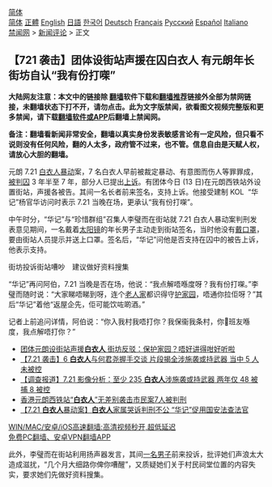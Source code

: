  <!-- 面包屑导航 --> <div class="breadcrumb"><!-- GTranslate: https://gtranslate.io/ -->  <div class="switcher notranslate">  <div class="selected">  <a href="#" onclick="return false;"> 简体</a>  </div>  <div class="option">  <a href="https://www.bannedbook.org" onclick="doGTranslate('zh-CN|zh-CN');jQuery('div.switcher div.selected a').html(jQuery(this).html());return false;" title="简体中文" class="nturl selected"> 简体</a>  <a href="https://www.bannedbook.org/zh-tw/" onclick="doGTranslate('zh-CN|zh-TW');jQuery('div.switcher div.selected a').html(jQuery(this).html());return false;" title="繁體中文" class="nturl"> 正體</a>  <a href="https://www.bannedbook.org/en/" onclick="doGTranslate('zh-CN|en');jQuery('div.switcher div.selected a').html(jQuery(this).html());return false;" title="English" class="nturl"> English</a>  <a href="https://www.bannedbook.org/ja/" onclick="doGTranslate('zh-CN|ja');jQuery('div.switcher div.selected a').html(jQuery(this).html());return false;" title="日本語" class="nturl"> 日語</a>  <a href="https://www.bannedbook.org/ko/" onclick="doGTranslate('zh-CN|ko');jQuery('div.switcher div.selected a').html(jQuery(this).html());return false;" title="한국어" class="nturl"> 한국어</a>  <a href="https://www.bannedbook.org/de/" onclick="doGTranslate('zh-CN|de');jQuery('div.switcher div.selected a').html(jQuery(this).html());return false;" title="Deutsch" class="nturl"> Deutsch</a>  <a href="https://www.bannedbook.org/fr/" onclick="doGTranslate('zh-CN|fr');jQuery('div.switcher div.selected a').html(jQuery(this).html());return false;" title="Français" class="nturl"> Français</a>  <a href="https://www.bannedbook.org/ru/" onclick="doGTranslate('zh-CN|ru');jQuery('div.switcher div.selected a').html(jQuery(this).html());return false;" title="Русский" class="nturl"> Русский</a>  <a href="https://www.bannedbook.org/es/" onclick="doGTranslate('zh-CN|es');jQuery('div.switcher div.selected a').html(jQuery(this).html());return false;" title="Español" class="nturl"> Español</a>  <a href="https://www.bannedbook.org/it/" onclick="doGTranslate('zh-CN|it');jQuery('div.switcher div.selected a').html(jQuery(this).html());return false;" title="Italiano" class="nturl"> Italiano</a>  </div>  </div>      <div class='breadcrumb-sub'><!-- Breadcrumb NavXT 6.3.0 --> <a href="https://www.bannedbook.org/" class="home">禁闻网</a> &gt; <a href="https://www.bannedbook.org/bnews/comments/" class="category">新闻评论</a> &gt; 正文</div></div><h2>【721 袭击】团体设街站声援在囚白衣人 有元朗年长街坊自认“我有份打㗎”</h2> <p class="notice"><b>大陆网友注意：本文中的链接除 <a href="https://github.com/bannedbook/fanqiang" >翻墙</a>软件下载和<a href="https://github.com/killgcd/justmysocks/blob/master/README.md">翻墙推荐</a>链接外全部为禁网链接，未翻墙状态下打不开，请勿点击。此为文字版禁闻，欲看图文视频完整版和更多禁闻，请下载<a href="https://github.com/bannedbook/fanqiang">翻墙软件或APP</a>后翻墙上禁闻网。</p><p>备注：翻墙看新闻非常安全，翻墙以真实身份发表敏感言论有一定风险，但只看不说则没有任何风险，翻的人太多，政府管不过来，也不管。信息自由是天赋人权，请放心大胆的翻墙。</b></p>  <div class="entry">  <p>元朗 7.21 <a href="https://www.bannedbook.org/bnews/tag/%E7%99%BD%E8%A1%A3%E4%BA%BA/" class="st_tag internal_tag" rel="tag" title="标签 白衣人 下的日志">白衣人</a><a href="https://www.bannedbook.org/bnews/tag/%E6%9A%B4%E5%8A%A8/" class="st_tag internal_tag" rel="tag" title="标签 暴动 下的日志">暴动</a>案，7 名白衣人早前被裁定暴动、有意图而伤人等罪罪成，<a href="https://www.bannedbook.org/bnews/tag/%E8%A2%AB%E5%88%A4%E5%9B%9A/" class="st_tag internal_tag" rel="tag" title="标签 被判囚 下的日志">被判囚</a> 3 年半至 7 年，部分人已提出<a href="https://www.bannedbook.org/bnews/tag/%E4%B8%8A%E8%AF%89/" class="st_tag internal_tag" rel="tag" title="标签 上诉 下的日志">上诉</a>。有团体今日 (13 日)在元朗西铁站外设置街站，声援各被告。其间一名长者前来签名，支持上诉。他接受建制 KOL  “华记”杨官华访问时表示 7.21 当晚在场，更承认“我有份打㗎”。</p> <p>中午时分，“华记”与“珍惜群组”召集人李璧而在街站就 7.21 白衣人暴动案判刑发表意见期间，一名戴着<a href="https://www.bannedbook.org/bnews/tag/%E5%A4%AA%E9%98%B3%E9%95%9C/" class="st_tag internal_tag" rel="tag" title="标签 太阳镜 下的日志">太阳镜</a>的年长男子主动走到街站签名，当时他没有<a href="https://www.bannedbook.org/bnews/tag/%E6%88%B4%E5%8F%A3%E7%BD%A9/" class="st_tag internal_tag" rel="tag" title="标签 戴口罩 下的日志">戴口罩</a>，要由街站人员提示并送上口罩。签名后，“华记”问他是否支持在囚中的被告上诉，他表示支持。</p>  <p>街坊投诉街站嘈吵　建议做好资料搜集</p> <p>“华记”再问阿伯，7.21 当晚是否在场，他说：“我点解唔喺度呀？我有份打㗎。”李璧而随时说：“大家睇唔睇到呀，连个<a href="https://www.bannedbook.org/bnews/tag/%E8%80%81%E4%BA%BA%E5%AE%B6/" class="st_tag internal_tag" rel="tag" title="标签 老人家 下的日志">老人家</a>都识得守<a href="https://www.bannedbook.org/bnews/tag/%E6%8A%A4%E5%AE%B6%E5%9B%AD/" class="st_tag internal_tag" rel="tag" title="标签 护家园 下的日志">护家园</a>，唔通你拉佢呀？”其后“华记”着他“返屋企先，佢可能饮咗啲酒。”</p>  <p>记者上前追问详情，阿伯说：“你入我村我唔打你？我保衞我条村，你𠮶班友喺度，我点解唔打你？”</p> <ul class='op-related-articles' title='相关阅读'> <li><a href='https://www.bannedbook.org/bnews/comments/20210813/1605647.html' target='_blank'>团体元朗设街站声援<b>白衣人</b> 街坊反驳：保护家园？唔好讲得咁好听啦</a></li> <li><a href='https://www.bannedbook.org/bnews/comments/20210806/1601459.html' target='_blank'>【7.21 袭击】6 <b>白衣人</b>与何君尧握手交谈 片段揭全涉施袭或持武器 当中 5 人未被控</a></li> <li><a href='https://www.bannedbook.org/bnews/comments/20210803/1599466.html' target='_blank'>【调查报道】7.21 影像分析：至少 235 <b>白衣人</b>涉施袭或持武器 两年仅 48 被捕 8 被控</a></li> <li><a href='https://www.bannedbook.org/bnews/taiwannews/20210723/1592442.html' target='_blank'>香港元朗西铁站“<b>白衣人</b>”无差别袭击市民案7人被判刑</a></li> <li><a href='https://www.bannedbook.org/bnews/comments/20210723/1592307.html' target='_blank'>【7.21 <b>白衣人</b>暴动案】<b>白衣人</b>家属哭诉判刑不公 “华记”促用国安法查法官</a></li> </ul> <p class="texttj"> <a href="https://github.com/bannedbook/fanqiang/wiki/V2ray%E6%9C%BA%E5%9C%BA" target="_blank">WIN/MAC/安卓/iOS高速翻墙:高清视频秒开,超低延迟</a><br/> <a href="https://github.com/bannedbook/fanqiang/wiki/%E7%A6%81%E9%97%BB%E7%BD%91%E5%AE%89%E5%8D%93%E7%BF%BB%E5%A2%99%E6%96%B0%E9%97%BBAPP" target="_blank">免费PC翻墙、安卓VPN翻墙APP</a></p> <p>此外，李璧而在街站利用扬声器发言，其间<a href="https://www.bannedbook.org/bnews/tag/%E4%B8%80%E5%90%8D%E7%94%B7%E5%AD%90/" class="st_tag internal_tag" rel="tag" title="标签 一名男子 下的日志">一名男子</a>前来投诉，批评她们声浪太大造成滋扰，“几个月大细路你俾你嘈醒”，又质疑她们关于村民祠堂位置的内容失实，要求她们先做好资料搜集。</p><a name='sharetosocial'></a>  <div style="margin-bottom:5px;padding-bottom:5px;clear:both"> <div id="archive-pix-1" class="banner-ads"> <!-- AuctionX Display platform tag START --> <div id="26318x728x90x621x_ADSLOT2" clicktrack="%%CLICK_URL_ESC%%"></div> <!-- AuctionX Display platform tag END --> </div> <div id="archive-pix-2" class="banner-ads"> <!-- AuctionX Display platform tag START --> <div id="26315x300x250x621x_ADSLOT2" clicktrack="%%CLICK_URL_ESC%%"></div> <!-- AuctionX Display platform tag END --> </div> </div>  <div id="archive-pix-1" class="banner-ads"> <!-- AuctionX Display platform tag START --> <div id="26318x728x90x621x_ADSLOT3" clicktrack="%%CLICK_URL_ESC%%"></div> <!-- AuctionX Display platform tag END --> </div> </div><!--END ENTRY--> 